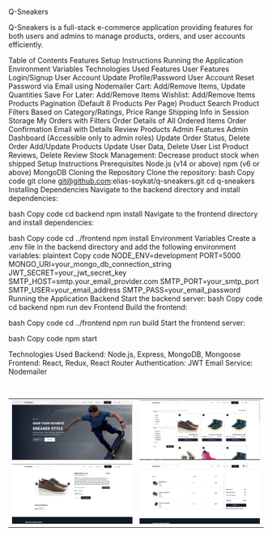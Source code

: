 Q-Sneakers

Q-Sneakers is a full-stack e-commerce application providing features for both users and admins to manage products, orders, and user accounts efficiently.

Table of Contents
Features
Setup Instructions
Running the Application
Environment Variables
Technologies Used
Features
User Features
Login/Signup User Account
Update Profile/Password User Account
Reset Password via Email using Nodemailer
Cart: Add/Remove Items, Update Quantities
Save For Later: Add/Remove Items
Wishlist: Add/Remove Items
Products Pagination (Default 8 Products Per Page)
Product Search
Product Filters Based on Category/Ratings, Price Range
Shipping Info in Session Storage
My Orders with Filters
Order Details of All Ordered Items
Order Confirmation Email with Details
Review Products
Admin Features
Admin Dashboard (Accessible only to admin roles)
Update Order Status, Delete Order
Add/Update Products
Update User Data, Delete User
List Product Reviews, Delete Review
Stock Management: Decrease product stock when shipped
Setup Instructions
Prerequisites
Node.js (v14 or above)
npm (v6 or above)
MongoDB
Cloning the Repository
Clone the repository:
bash
Copy code
git clone git@github.com:elias-soykat/q-sneakers.git
cd q-sneakers
Installing Dependencies
Navigate to the backend directory and install dependencies:

bash
Copy code
cd backend
npm install
Navigate to the frontend directory and install dependencies:

bash
Copy code
cd ../frontend
npm install
Environment Variables
Create a .env file in the backend directory and add the following environment variables:
plaintext
Copy code
NODE_ENV=development
PORT=5000
MONGO_URI=your_mongo_db_connection_string
JWT_SECRET=your_jwt_secret_key
SMTP_HOST=smtp.your_email_provider.com
SMTP_PORT=your_smtp_port
SMTP_USER=your_email_address
SMTP_PASS=your_email_password
Running the Application
Backend
Start the backend server:
bash
Copy code
cd backend
npm run dev
Frontend
Build the frontend:

bash
Copy code
cd ../frontend
npm run build
Start the frontend server:

bash
Copy code
npm start


Technologies Used
Backend: Node.js, Express, MongoDB, Mongoose
Frontend: React, Redux, React Router
Authentication: JWT
Email Service: Nodemailer


</br>

<table>
  <tr>
    <td><img src="https://raw.githubusercontent.com/elias-soykat/q-commerce/master/data/homepage.png" alt="mockup" /></td>
    <td><img src="https://raw.githubusercontent.com/elias-soykat/q-commerce/master/data/products.png" alt="mockups" /></td>
  </tr>
  <tr>
    <td><img src="https://raw.githubusercontent.com/elias-soykat/q-commerce/master/data/product.png" alt="mockup" /></td>
    <td><img src="https://raw.githubusercontent.com/elias-soykat/q-commerce/master/data/cart.png" alt="mockups" /></td>
  </tr>
</table>

</br>


